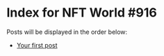 # Index for NFT World #916
Posts will be displayed in the order below:

- [Your first post](./001-first.md)

